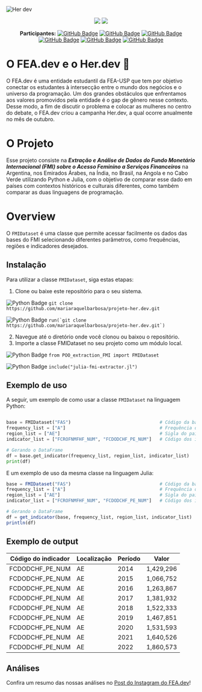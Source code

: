 ![Her dev](https://github.com/mariaraquelbarbosa/Projeto-Her.dev-Julia-Python/assets/122839919/e55d28b8-5445-4f14-9359-73ff105ca412)

<div align="center">
  
  <img src="https://img.shields.io/badge/-Julia-9558B2?style=for-the-badge&logo=julia&logoColor=white"/> <img src="https://img.shields.io/badge/Python-FFD43B?style=for-the-badge&logo=python&logoColor=blue"/>

</div>

<div align="center">

  **Participantes:** <a href="https://github.com/mariaraquelbarbosa">[![GitHub Badge](https://img.shields.io/badge/Maria_Raquel-100000?style=for-the-badge&logo=GitHub&logoColor=white)](https://github.com/mariaraquelbarbosa)</a>
  <a href="https://github.com/Alice-ts">[![GitHub Badge](https://img.shields.io/badge/Alice_Saraiva-100000?style=for-the-badge&logo=GitHub&logoColor=white)](https://github.com/Alice-ts)
  <a href="https://github.com/emillymeneses">[![GitHub Badge](https://img.shields.io/badge/Emilly_Meneses-100000?style=for-the-badge&logo=GitHub&logoColor=white)](https://github.com/emillymeneses)
  <a href="https://github.com/geovannangf">[![GitHub Badge](https://img.shields.io/badge/Geovanna_Ferreira-100000?style=for-the-badge&logo=GitHub&logoColor=white)](https://github.com/geovannangf)
  <a href="https://github.com/WalleryO">[![GitHub Badge](https://img.shields.io/badge/Wallery_Gomes-100000?style=for-the-badge&logo=GitHub&logoColor=white)](https://github.com/WalleryO)
  <a href="https://github.com/Adrielle123abreu">[![GitHub Badge](https://img.shields.io/badge/Adrielle_Abreu-100000?style=for-the-badge&logo=GitHub&logoColor=white)](https://github.com/Adrielle123abreu)


</div>

<p></p>

# O FEA.dev e o Her.dev 🌹
O FEA.dev é uma entidade estudantil da FEA-USP que tem por objetivo conectar os estudantes à intersecção entre o mundo dos negócios e o universo da programação. Um dos grandes obstáculos que enfrentamos aos valores promovidos pela entidade é o gap de gênero nesse contexto. Desse modo, a fim de discutir o problema e colocar as mulheres no centro do debate, o FEA.dev criou a campanha Her.dev, a qual ocorre anualmente no mês de outubro.

# O Projeto

Esse projeto consiste na ***Extração e Análise de Dados do Fundo Monetário Internacional (FMI) sobre o Acesso Feminino a Serviços Financeiros*** na Argentina, nos Emirados Árabes, na Índia, no Brasil, na Angola e no Cabo Verde utilizando Python e Julia, com o objetivo de comparar esse dado em países com contextos históricos e culturais diferentes, como também comparar as duas linguagens de programação.

# Overview

O `FMIDataset` é uma classe que permite acessar facilmente os dados das bases do FMI selecionando diferentes parâmetros, como frequências, regiões e indicadores desejados.

## Instalação

Para utilizar a classe `FMIDataset`, siga estas etapas:

1. Clone ou baixe este repositório para o seu sistema.

![Python Badge](https://img.shields.io/badge/Python-FFD43B?style=for-the-badge&logo=python&logoColor=blue) ```git clone https://github.com/mariaraquelbarbosa/projeto-her.dev.git```

![Python Badge](https://img.shields.io/badge/-Julia-9558B2?style=for-the-badge&logo=julia&logoColor=white) ```run(`git clone https://github.com/mariaraquelbarbosa/projeto-her.dev.git`)```

2. Navegue até o diretório onde você clonou ou baixou o repositório.
3. Importe a classe FMIDataset no seu projeto como um módulo local.

![Python Badge](https://img.shields.io/badge/Python-FFD43B?style=for-the-badge&logo=python&logoColor=blue) ```from POO_extraction_FMI import FMIDataset```

![Python Badge](https://img.shields.io/badge/-Julia-9558B2?style=for-the-badge&logo=julia&logoColor=white) ```include("julia-fmi-extractor.jl")```

## Exemplo de uso

A seguir, um exemplo de como usar a classe `FMIDataset` na linguagem Python:

```python

base = FMIDataset("FAS")                                 # Código da base de dados
frequency_list = ["A"]                                   # Frequência dos dados
region_list = ["AE"]                                     # Sigla do país
indicator_list = ["FCROFNMFHF_NUM", "FCDODCHF_PE_NUM"]   # Código dos indicadores

# Gerando o DataFrame
df = base.get_indicator(frequency_list, region_list, indicator_list)
print(df)
```

E um exemplo de uso da mesma classe na linguagem Julia:
```julia
base = FMIDataset("FAS")                                 # Código da base de dados
frequency_list = ["A"]                                   # Frequência dos dados
region_list = ["AE"]                                     # Sigla do país
indicator_list = ["FCROFNMFHF_NUM", "FCDODCHF_PE_NUM"]   # Código dos indicadores

# Gerando o DataFrame
df = get_indicator(base, frequency_list, region_list, indicator_list)
println(df)
```

## Exemplo de output

| Código do indicador | Localização | Período |   Valor |
|---------------------|------------|--------|---------|
| FCDODCHF_PE_NUM     | AE         |   2014 | 1,429,296|
| FCDODCHF_PE_NUM     | AE         |   2015 | 1,066,752|
| FCDODCHF_PE_NUM     | AE         |   2016 | 1,263,867|
| FCDODCHF_PE_NUM     | AE         |   2017 | 1,381,932|
| FCDODCHF_PE_NUM     | AE         |   2018 | 1,522,333|
| FCDODCHF_PE_NUM     | AE         |   2019 | 1,467,851|
| FCDODCHF_PE_NUM     | AE         |   2020 | 1,531,593|
| FCDODCHF_PE_NUM     | AE         |   2021 | 1,640,526|
| FCDODCHF_PE_NUM     | AE         |   2022 | 1,860,573|

## Análises

Confira um resumo das nossas análises no [Post do Instagram do FEA.dev](https://www.instagram.com/p/CzFN9LmoKqs)!
